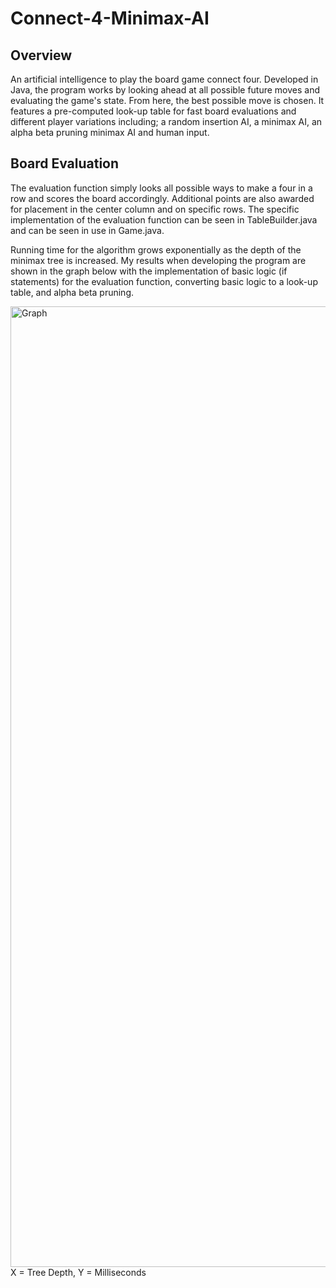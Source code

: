 # Connect-4-Minimax-AI

<h2>Overview</h2>
An artificial intelligence to play the board game connect four. 
Developed in Java, the program works by looking ahead at all 
possible future moves and evaluating the game's state.
From here, the best possible move is chosen. It features a pre-computed 
look-up table for fast board evaluations and different player variations including; 
a random insertion AI, a minimax AI, an alpha beta pruning minimax AI and human input. 

<h2>Board Evaluation</h2>
The evaluation function simply looks all possible ways to make a four in a row and scores the board accordingly. 
Additional points are also awarded for placement in the center column and on specific rows. The specific implementation
of the evaluation function can be seen in TableBuilder.java and can be seen in use in Game.java.

Running time for the algorithm grows exponentially as the depth of the minimax tree is increased.
My results when developing the program are shown in the graph below with the implementation of 
basic logic (if statements) for the evaluation function, converting basic logic to a look-up table, and alpha beta pruning.


<img width="1537" alt="Graph" src="https://user-images.githubusercontent.com/43489707/71557885-7be59980-2aa0-11ea-8492-8148550bbd30.PNG">
X = Tree Depth, Y = Milliseconds
